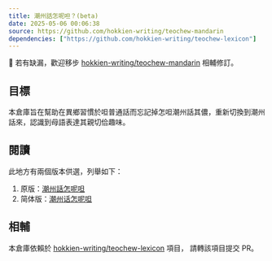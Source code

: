 ```yaml
---
title: 潮州話怎呢呾？(beta)
date: 2025-05-06 00:06:38
source: https://github.com/hokkien-writing/teochew-mandarin
dependencies: ["https://github.com/hokkien-writing/teochew-lexicon"]
---
```


📌 若有缺漏，歡迎移步 [hokkien-writing/teochew-mandarin](https://github.com/hokkien-writing/teochew-mandarin) 相輔修訂。


## 目標

本倉庫旨在幫助在異鄉習慣於呾普通話而忘記掉怎呾潮州話其儂，重新切換到潮州話來，認識到母語表達其親切佮趣味。

## 閱讀

此地方有兩個版本供選，列舉如下：
1. 原版：[潮州話怎呢呾](https://github.com/hokkien-writing/teochew-mandarin/raw/master/潮州話怎呢呾.md) 
2. 简体版：[潮州话怎呢呾](https://github.com/hokkien-writing/teochew-mandarin/raw/master/潮州话怎呢呾.md)

## 相輔

本倉庫依賴於 [hokkien-writing/teochew-lexicon](https://github.com/hokkien-writing/teochew-lexicon) 項目， 請轉該項目提交 PR。
